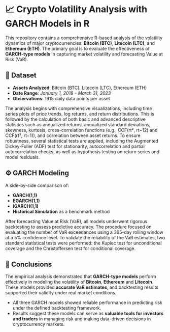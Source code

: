 # 📈 Crypto Volatility Analysis with GARCH Models in R
This repository contains a comprehensive R-based analysis of the volatility dynamics of major cryptocurrencies: **Bitcoin (BTC)**, **Litecoin (LTC)**, and **Ethereum (ETH)**. The primary goal is to evaluate the effectiveness of **GARCH-type models** in capturing market volatility and forecasting Value at Risk (VaR).
## 📅 Dataset

- **Assets Analyzed**: Bitcoin (BTC), Litecoin (LTC), Ethereum (ETH)
- **Date Range**: *January 1, 2018 – March 31, 2023*
- **Observations**: 1915 daily data points per asset

The analysis begins with comprehensive visualizations, including time series plots of price trends, log returns, and return distributions. This is followed by the calculation of both basic and advanced descriptive statistics such as annualized returns, annualized standard deviations, skewness, kurtosis, cross-correlation functions (e.g., CCF(rt², rt−12) and CCF(rt², rt−1)), and correlation between asset returns. To ensure robustness, several statistical tests are applied, including the Augmented Dickey-Fuller (ADF) test for stationarity, autocorrelation and partial autocorrelation checks, as well as hypothesis testing on return series and model residuals.
## ⚙️ GARCH Modeling

A side-by-side comparison of:
- **GARCH(1,1)**
- **EGARCH(1,1)**
- **IGARCH(1,1)**
- **Historical Simulation** as a benchmark method

After forecasting Value at Risk (VaR), all models underwent rigorous backtesting to assess predictive accuracy. The procedure focused on evaluating the number of VaR exceedances using a 365-day rolling window at a 5% confidence level. To validate the reliability of the VaR estimates, two standard statistical tests were performed: the Kupiec test for unconditional coverage and the Christoffersen test for conditional coverage.
## 📌 Conclusions

The empirical analysis demonstrated that **GARCH-type models** perform effectively in modeling the volatility of **Bitcoin**, **Ethereum** and **Litecoin**. These models provided **accurate VaR estimates**, and backtesting results supported their validity under real market conditions.

- All three GARCH models showed reliable performance in predicting risk under the defined backtesting framework.
- Results suggest these models can serve as **valuable tools for investors and traders** in managing risk and making data-driven decisions in cryptocurrency markets.
